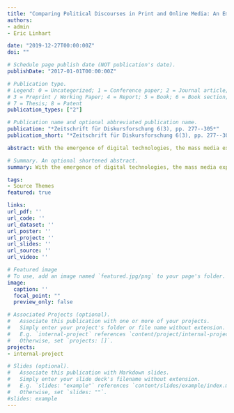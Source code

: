```yaml
---
title: "Comparing Political Discourses in Print and Online Media: An Empirical Analysis of the German Renewable Energy Act Amendment 2014"
authors:
- admin
- Eric Linhart

date: "2019-12-27T00:00:00Z"
doi: ""

# Schedule page publish date (NOT publication's date).
publishDate: "2017-01-01T00:00:00Z"

# Publication type.
# Legend: 0 = Uncategorized; 1 = Conference paper; 2 = Journal article;
# 3 = Preprint / Working Paper; 4 = Report; 5 = Book; 6 = Book section;
# 7 = Thesis; 8 = Patent
publication_types: ["2"]

# Publication name and optional abbreviated publication name.
publication: "*Zeitschrift für Diskursforschung 6(3), pp. 277--305*"
publication_short: "*Zeitschrift für Diskursforschung 6(3), pp. 277--305*"

abstract: With the emergence of digital technologies, the mass media exploited new distribution channels. This differentiation of communication platforms led to a fragmentation of the public sphere. Based on a comparative discourse analysis on the German Renewable Energy Act Amendment 2014, including both print and online media, this article investigates the influence of media platforms on the public discourse. We find that, in our application, the online and print discourses differ significantly from each other with regard to both the standing of actors and the framing of the main arguments. This variation is on a similar level to the differences between newspaper publishers. Despite this variation, the main structures of the print media and the online media discourses do not differ fundamentally.

# Summary. An optional shortened abstract.
summary: With the emergence of digital technologies, the mass media exploited new distribution channels. This differentiation of communication platforms led to a fragmentation of the public sphere. Based on a comparative discourse analysis on the German Renewable Energy Act Amendment 2014, including both print and online media, this article investigates the influence of media platforms on the public discourse. We find that, in our application, the online and print discourses differ significantly from each other with regard to both the standing of actors and the framing of the main arguments. This variation is on a similar level to the differences between newspaper publishers. Despite this variation, the main structures of the print media and the online media discourses do not differ fundamentally.

tags:
- Source Themes
featured: true

links:
url_pdf: ''
url_code: ''
url_dataset: ''
url_poster: ''
url_project: ''
url_slides: ''
url_source: ''
url_video: ''

# Featured image
# To use, add an image named `featured.jpg/png` to your page's folder. 
image:
  caption: ''
  focal_point: ""
  preview_only: false

# Associated Projects (optional).
#   Associate this publication with one or more of your projects.
#   Simply enter your project's folder or file name without extension.
#   E.g. `internal-project` references `content/project/internal-project/index.md`.
#   Otherwise, set `projects: []`.
projects:
- internal-project

# Slides (optional).
#   Associate this publication with Markdown slides.
#   Simply enter your slide deck's filename without extension.
#   E.g. `slides: "example"` references `content/slides/example/index.md`.
#   Otherwise, set `slides: ""`.
#slides: example
---
```



